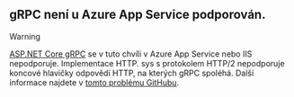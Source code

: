 ## <a name="grpc-not-supported-on-azure-app-service"></a>gRPC není u Azure App Service podporován.

> [!WARNING]
> [ASP.NET Core gRPC](xref:grpc/index) se v tuto chvíli v Azure App Service nebo IIS nepodporuje. Implementace HTTP. sys s protokolem HTTP/2 nepodporuje koncové hlavičky odpovědí HTTP, na kterých gRPC spoléhá. Další informace najdete v [tomto problému GitHubu](https://github.com/dotnet/AspNetCore/issues/9020).
